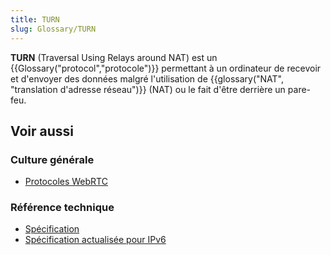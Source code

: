 ```yaml
---
title: TURN
slug: Glossary/TURN
---
```


**TURN** (Traversal Using Relays around NAT) est un {{Glossary("protocol","protocole")}} permettant à un ordinateur de recevoir et d'envoyer des données malgré l'utilisation de {{glossary("NAT", "translation d'adresse réseau")}} (NAT) ou le fait d'être derrière un pare-feu.

## Voir aussi

### Culture générale

- [Protocoles WebRTC](/fr/docs/Web/API/WebRTC_API/Architecture/Protocols)

### Référence technique

- [Spécification](http://www.ietf.org/rfc/rfc5766.txt)
- [Spécification actualisée pour IPv6](http://www.ietf.org/rfc/rfc6156.txt)

<!---->
